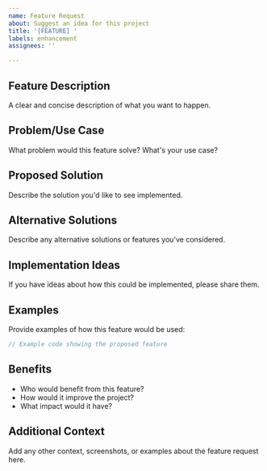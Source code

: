 ```yaml
---
name: Feature Request
about: Suggest an idea for this project
title: '[FEATURE] '
labels: enhancement
assignees: ''

---
```


## Feature Description
A clear and concise description of what you want to happen.

## Problem/Use Case
What problem would this feature solve? What's your use case?

## Proposed Solution
Describe the solution you'd like to see implemented.

## Alternative Solutions
Describe any alternative solutions or features you've considered.

## Implementation Ideas
If you have ideas about how this could be implemented, please share them.

## Examples
Provide examples of how this feature would be used:

```cpp
// Example code showing the proposed feature
```

## Benefits
- Who would benefit from this feature?
- How would it improve the project?
- What impact would it have?

## Additional Context
Add any other context, screenshots, or examples about the feature request here.